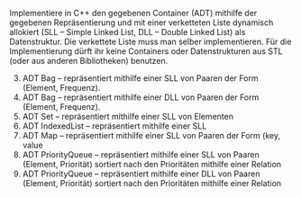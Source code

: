 Implementiere in C++ den gegebenen Container (ADT) mithilfe der gegebenen Repräsentierung
und mit einer verketteten Liste dynamisch allokiert (SLL – Simple Linked List, DLL – Double 
Linked List) als Datenstruktur. Die verkettete Liste muss man selber implementieren. Für die 
Implementierung dürft ihr keine Containers oder Datenstrukturen aus STL (oder aus anderen 
Bibliotheken) benutzen.

3. ADT Bag – repräsentiert mithilfe einer SLL von Paaren der Form (Element, Frequenz). 
4. ADT Bag – repräsentiert mithilfe einer DLL von Paaren der Form (Element, Frequenz).
9. ADT Set – repräsentiert mithilfe einer SLL von Elementen
11. ADT IndexedList – repräsentiert mithilfe einer SLL
15. ADT Map – repräsentiert mithilfe einer SLL von Paaren der Form (key, value
25. ADT PriorityQueue – repräsentiert mithilfe einer SLL von Paaren (Element, Priorität) 
sortiert nach den Prioritäten mithilfe einer Relation
26. ADT PriorityQueue – repräsentiert mithilfe einer DLL von Paaren (Element, Priorität) 
sortiert nach den Prioritäten mithilfe einer Relation

